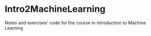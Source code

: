 # Intro2MachineLearning
Notes and exercises' code for the course In introduction to Machine Learning
